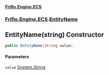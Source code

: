#### [Friflo.Engine.ECS](index.md 'index')
### [Friflo.Engine.ECS](Friflo.Engine.ECS.md 'Friflo.Engine.ECS').[EntityName](EntityName.md 'Friflo.Engine.ECS.EntityName')

## EntityName(string) Constructor

```csharp
public EntityName(string value);
```
#### Parameters

<a name='Friflo.Engine.ECS.EntityName.EntityName(string).value'></a>

`value` [System.String](https://docs.microsoft.com/en-us/dotnet/api/System.String 'System.String')